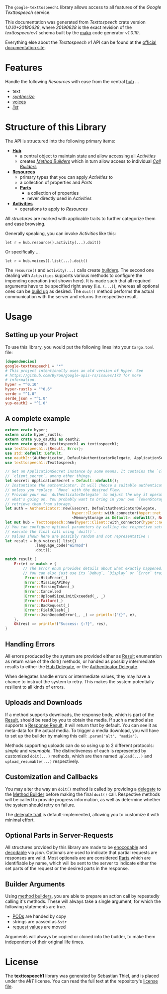 <!---
DO NOT EDIT !
This file was generated automatically from 'src/mako/api/README.md.mako'
DO NOT EDIT !
-->
The `google-texttospeech1` library allows access to all features of the *Google Texttospeech* service.

This documentation was generated from *Texttospeech* crate version *1.0.10+20190628*, where *20190628* is the exact revision of the *texttospeech:v1* schema built by the [mako](http://www.makotemplates.org/) code generator *v1.0.10*.

Everything else about the *Texttospeech* *v1* API can be found at the
[official documentation site](https://cloud.google.com/text-to-speech/).
# Features

Handle the following *Resources* with ease from the central [hub](https://docs.rs/google-texttospeech1/1.0.10+20190628/google_texttospeech1/struct.Texttospeech.html) ... 

* text
 * [*synthesize*](https://docs.rs/google-texttospeech1/1.0.10+20190628/google_texttospeech1/struct.TextSynthesizeCall.html)
* [voices](https://docs.rs/google-texttospeech1/1.0.10+20190628/google_texttospeech1/struct.Voice.html)
 * [*list*](https://docs.rs/google-texttospeech1/1.0.10+20190628/google_texttospeech1/struct.VoiceListCall.html)




# Structure of this Library

The API is structured into the following primary items:

* **[Hub](https://docs.rs/google-texttospeech1/1.0.10+20190628/google_texttospeech1/struct.Texttospeech.html)**
    * a central object to maintain state and allow accessing all *Activities*
    * creates [*Method Builders*](https://docs.rs/google-texttospeech1/1.0.10+20190628/google_texttospeech1/trait.MethodsBuilder.html) which in turn
      allow access to individual [*Call Builders*](https://docs.rs/google-texttospeech1/1.0.10+20190628/google_texttospeech1/trait.CallBuilder.html)
* **[Resources](https://docs.rs/google-texttospeech1/1.0.10+20190628/google_texttospeech1/trait.Resource.html)**
    * primary types that you can apply *Activities* to
    * a collection of properties and *Parts*
    * **[Parts](https://docs.rs/google-texttospeech1/1.0.10+20190628/google_texttospeech1/trait.Part.html)**
        * a collection of properties
        * never directly used in *Activities*
* **[Activities](https://docs.rs/google-texttospeech1/1.0.10+20190628/google_texttospeech1/trait.CallBuilder.html)**
    * operations to apply to *Resources*

All *structures* are marked with applicable traits to further categorize them and ease browsing.

Generally speaking, you can invoke *Activities* like this:

```Rust,ignore
let r = hub.resource().activity(...).doit()
```

Or specifically ...

```ignore
let r = hub.voices().list(...).doit()
```

The `resource()` and `activity(...)` calls create [builders][builder-pattern]. The second one dealing with `Activities` 
supports various methods to configure the impending operation (not shown here). It is made such that all required arguments have to be 
specified right away (i.e. `(...)`), whereas all optional ones can be [build up][builder-pattern] as desired.
The `doit()` method performs the actual communication with the server and returns the respective result.

# Usage

## Setting up your Project

To use this library, you would put the following lines into your `Cargo.toml` file:

```toml
[dependencies]
google-texttospeech1 = "*"
# This project intentionally uses an old version of Hyper. See
# https://github.com/Byron/google-apis-rs/issues/173 for more
# information.
hyper = "^0.10"
hyper-rustls = "^0.6"
serde = "^1.0"
serde_json = "^1.0"
yup-oauth2 = "^1.0"
```

## A complete example

```Rust
extern crate hyper;
extern crate hyper_rustls;
extern crate yup_oauth2 as oauth2;
extern crate google_texttospeech1 as texttospeech1;
use texttospeech1::{Result, Error};
use std::default::Default;
use oauth2::{Authenticator, DefaultAuthenticatorDelegate, ApplicationSecret, MemoryStorage};
use texttospeech1::Texttospeech;

// Get an ApplicationSecret instance by some means. It contains the `client_id` and 
// `client_secret`, among other things.
let secret: ApplicationSecret = Default::default();
// Instantiate the authenticator. It will choose a suitable authentication flow for you, 
// unless you replace  `None` with the desired Flow.
// Provide your own `AuthenticatorDelegate` to adjust the way it operates and get feedback about 
// what's going on. You probably want to bring in your own `TokenStorage` to persist tokens and
// retrieve them from storage.
let auth = Authenticator::new(&secret, DefaultAuthenticatorDelegate,
                              hyper::Client::with_connector(hyper::net::HttpsConnector::new(hyper_rustls::TlsClient::new())),
                              <MemoryStorage as Default>::default(), None);
let mut hub = Texttospeech::new(hyper::Client::with_connector(hyper::net::HttpsConnector::new(hyper_rustls::TlsClient::new())), auth);
// You can configure optional parameters by calling the respective setters at will, and
// execute the final call using `doit()`.
// Values shown here are possibly random and not representative !
let result = hub.voices().list()
             .language_code("eirmod")
             .doit();

match result {
    Err(e) => match e {
        // The Error enum provides details about what exactly happened.
        // You can also just use its `Debug`, `Display` or `Error` traits
         Error::HttpError(_)
        |Error::MissingAPIKey
        |Error::MissingToken(_)
        |Error::Cancelled
        |Error::UploadSizeLimitExceeded(_, _)
        |Error::Failure(_)
        |Error::BadRequest(_)
        |Error::FieldClash(_)
        |Error::JsonDecodeError(_, _) => println!("{}", e),
    },
    Ok(res) => println!("Success: {:?}", res),
}

```
## Handling Errors

All errors produced by the system are provided either as [Result](https://docs.rs/google-texttospeech1/1.0.10+20190628/google_texttospeech1/enum.Result.html) enumeration as return value of 
the doit() methods, or handed as possibly intermediate results to either the 
[Hub Delegate](https://docs.rs/google-texttospeech1/1.0.10+20190628/google_texttospeech1/trait.Delegate.html), or the [Authenticator Delegate](https://docs.rs/yup-oauth2/*/yup_oauth2/trait.AuthenticatorDelegate.html).

When delegates handle errors or intermediate values, they may have a chance to instruct the system to retry. This 
makes the system potentially resilient to all kinds of errors.

## Uploads and Downloads
If a method supports downloads, the response body, which is part of the [Result](https://docs.rs/google-texttospeech1/1.0.10+20190628/google_texttospeech1/enum.Result.html), should be
read by you to obtain the media.
If such a method also supports a [Response Result](https://docs.rs/google-texttospeech1/1.0.10+20190628/google_texttospeech1/trait.ResponseResult.html), it will return that by default.
You can see it as meta-data for the actual media. To trigger a media download, you will have to set up the builder by making
this call: `.param("alt", "media")`.

Methods supporting uploads can do so using up to 2 different protocols: 
*simple* and *resumable*. The distinctiveness of each is represented by customized 
`doit(...)` methods, which are then named `upload(...)` and `upload_resumable(...)` respectively.

## Customization and Callbacks

You may alter the way an `doit()` method is called by providing a [delegate](https://docs.rs/google-texttospeech1/1.0.10+20190628/google_texttospeech1/trait.Delegate.html) to the 
[Method Builder](https://docs.rs/google-texttospeech1/1.0.10+20190628/google_texttospeech1/trait.CallBuilder.html) before making the final `doit()` call. 
Respective methods will be called to provide progress information, as well as determine whether the system should 
retry on failure.

The [delegate trait](https://docs.rs/google-texttospeech1/1.0.10+20190628/google_texttospeech1/trait.Delegate.html) is default-implemented, allowing you to customize it with minimal effort.

## Optional Parts in Server-Requests

All structures provided by this library are made to be [enocodable](https://docs.rs/google-texttospeech1/1.0.10+20190628/google_texttospeech1/trait.RequestValue.html) and 
[decodable](https://docs.rs/google-texttospeech1/1.0.10+20190628/google_texttospeech1/trait.ResponseResult.html) via *json*. Optionals are used to indicate that partial requests are responses 
are valid.
Most optionals are are considered [Parts](https://docs.rs/google-texttospeech1/1.0.10+20190628/google_texttospeech1/trait.Part.html) which are identifiable by name, which will be sent to 
the server to indicate either the set parts of the request or the desired parts in the response.

## Builder Arguments

Using [method builders](https://docs.rs/google-texttospeech1/1.0.10+20190628/google_texttospeech1/trait.CallBuilder.html), you are able to prepare an action call by repeatedly calling it's methods.
These will always take a single argument, for which the following statements are true.

* [PODs][wiki-pod] are handed by copy
* strings are passed as `&str`
* [request values](https://docs.rs/google-texttospeech1/1.0.10+20190628/google_texttospeech1/trait.RequestValue.html) are moved

Arguments will always be copied or cloned into the builder, to make them independent of their original life times.

[wiki-pod]: http://en.wikipedia.org/wiki/Plain_old_data_structure
[builder-pattern]: http://en.wikipedia.org/wiki/Builder_pattern
[google-go-api]: https://github.com/google/google-api-go-client

# License
The **texttospeech1** library was generated by Sebastian Thiel, and is placed 
under the *MIT* license.
You can read the full text at the repository's [license file][repo-license].

[repo-license]: https://github.com/Byron/google-apis-rsblob/master/LICENSE.md
